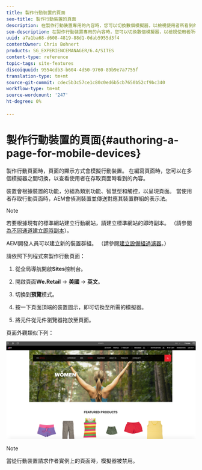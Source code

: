 ```yaml
---
title: 製作行動裝置的頁面
seo-title: 製作行動裝置的頁面
description: 在製作行動裝置專用的內容時，您可以切換數個模擬器，以檢視使用者所看到的內容
seo-description: 在製作行動裝置專用的內容時，您可以切換數個模擬器，以檢視使用者所看到的內容
uuid: a7a1ba68-d608-4819-88d1-0dab5955d3f4
contentOwner: Chris Bohnert
products: SG_EXPERIENCEMANAGER/6.4/SITES
content-type: reference
topic-tags: site-features
discoiquuid: 9554cdb3-b604-4d50-9760-89b9e7a7755f
translation-type: tm+mt
source-git-commit: cdec5b3c57ce1c80c0ed6b5cb7650b52cf9bc340
workflow-type: tm+mt
source-wordcount: '247'
ht-degree: 0%

---
```



# 製作行動裝置的頁面{#authoring-a-page-for-mobile-devices}

製作行動頁面時，頁面的顯示方式會模擬行動裝置。 在編寫頁面時，您可以在多個模擬器之間切換，以查看使用者在存取頁面時看到的內容。

裝置會根據裝置的功能，分組為類別功能、智慧型和觸控，以呈現頁面。 當使用者存取行動頁面時，AEM會偵測裝置並傳送對應其裝置群組的表示法。

>[!NOTE]
>
>若要根據現有的標準網站建立行動網站，請建立標準網站的即時副本。 （請參閱[為不同通道建立即時副本](/help/sites-administering/msm-livecopy.md)）。
>
>AEM開發人員可以建立新的裝置群組。 （請參閱[建立設備組過濾器](/help/sites-developing/groupfilters.md)。）

請依照下列程式來製作行動頁面：

1. 從全局導航開啟&#x200B;**Sites**&#x200B;控制台。
1. 開啟頁面&#x200B;**We.Retail** -> **美國** -> **英文**。

1. 切換到&#x200B;**預覽**&#x200B;模式。
1. 按一下頁面頂端的裝置圖示，即可切換至所需的模擬器。
1. 將元件從元件瀏覽器拖放至頁面。

頁面外觀類似下列：

![mobileipademu](assets/mobileipademu.png)

>[!NOTE]
>
>當從行動裝置請求作者實例上的頁面時，模擬器被禁用。


